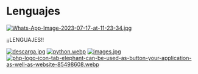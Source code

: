 # Lenguajes






[![Whats-App-Image-2023-07-17-at-11-23-34.jpg](https://i.postimg.cc/TP02TPpT/Whats-App-Image-2023-07-17-at-11-23-34.jpg)](https://postimg.cc/gwwbDmV7)

¡¡LENGUAJES!!

[![descarga.jpg](https://i.postimg.cc/dVfRPBrw/descarga.jpg)](https://postimg.cc/v4Wx550N)
[![python.webp](https://i.postimg.cc/y6r8TbH1/python.webp)](https://postimg.cc/ThgxdQ1F)
[![images.jpg](https://i.postimg.cc/K8hFqXs2/images.jpg)](https://postimg.cc/XpLTqPbH)
[![php-logo-icon-tab-elephant-can-be-used-as-button-your-application-as-well-as-website-85498608.webp](https://i.postimg.cc/WzVzPmqz/php-logo-icon-tab-elephant-can-be-used-as-button-your-application-as-well-as-website-85498608.webp)](https://postimg.cc/DJCnrXg3)

